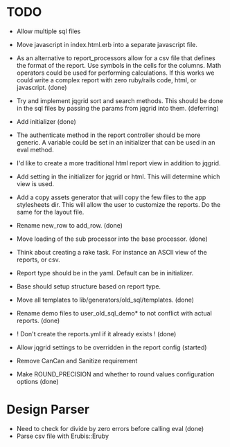 # TODO

* Allow multiple sql files
* Move javascript in index.html.erb into a separate javascript file.
* As an alternative to report_processors allow for a csv file that defines the format of the report.
  Use symbols in the cells for the columns. Math operators could be used for performing calculations.
  If this works we could write a complex report with zero ruby/rails code, html, or javascript. (done)  
* Try and implement jqgrid sort and search methods.
  This should be done in the sql files by passing the params from jqgrid into them. (deferring)

* Add initializer (done)
* The authenticate method in the report controller should be more generic. A variable could be set 
  in an initializer that can be used in an eval method.
* I'd like to create a more traditional html report view in addition to jqgrid.
* Add setting in the initializer for jqgrid or html. This will determine which view is used.
* Add a copy assets generator that will copy the few files to the app stylesheets dir. This will 
  allow the user to customize the reports. Do the same for the layout file.
* Rename new_row to add_row. (done)
* Move loading of the sub processor into the base processor. (done)
* Think about creating a rake task. For instance an ASCII view of the reports, or csv.
* Report type should be in the yaml. Default can be in initializer.
* Base should setup structure based on report type.

* Move all templates to lib/generators/old_sql/templates. (done)
* Rename demo files to user_old_sql_demo* to not conflict with actual reports. (done)
* ! Don't create the reports.yml if it already exists ! (done)
* Allow jqgrid settings to be overridden in the report config (started)
* Remove CanCan and Sanitize requirement
* Make ROUND_PRECISION and whether to round values configuration options (done)

# Design Parser
* Need to check for divide by zero errors before calling eval (done)
* Parse csv file with Erubis::Eruby